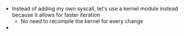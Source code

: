 - Instead of adding my own syscall, let's use a kernel module instead because it allows for faster iteration
	- No need to recompile the kernel for every change
-